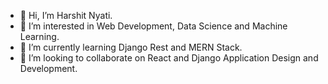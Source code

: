- 👋 Hi, I’m Harshit Nyati.
- 👀 I’m interested in Web Development, Data Science and Machine Learning. 
- 🌱 I’m currently learning Django Rest and MERN Stack.
- 💞️ I’m looking to collaborate on React and Django Application Design and Development. 

<!---
Harshit287/Harshit287 is a ✨ special ✨ repository because its `README.md` (this file) appears on your GitHub profile.
You can click the Preview link to take a look at your changes.
--->
